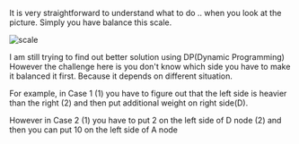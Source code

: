 
It is very straightforward to understand what to do .. when you look at the picture.
Simply you have balance this scale.

![scale](https://cloud.githubusercontent.com/assets/5623445/19781633/1ed65b64-9c58-11e6-84de-a18dde85cea2.png)

I am still trying to find out better solution using DP(Dynamic Programming)
However the challenge here is you don't know which side you have to make it balanced it first.
Because it depends on different situation.

For example, in Case 1 
(1) you have to figure out that the left side is heavier than the right 
(2) and then put additional weight on right side(D).

However in Case 2 
(1) you have to put 2 on the left side of D node 
(2) and then you can put 10 on the left side of A node 
